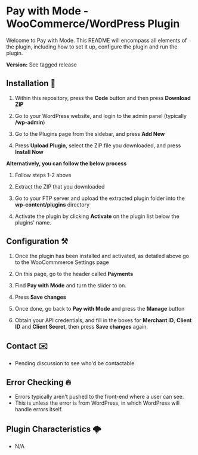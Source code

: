 # Pay with Mode - WooCommerce/WordPress Plugin

Welcome to Pay with Mode. This README will encompass all elements of the plugin, including how to set it up, configure the plugin and run the plugin.

**Version:** See tagged release

## Installation 🚧

1. Within this repository, press the **Code** button and then press **Download ZIP**

2. Go to your WordPress website, and login to the admin panel (typically **/wp-admin**)

3. Go to the Plugins page from the sidebar, and press **Add New**

4. Press **Upload Plugin**, select the ZIP file you downloaded, and press **Install Now**

**Alternatively, you can follow the below process**

1. Follow steps 1-2 above

2. Extract the ZIP that you downloaded

3. Go to your FTP server and upload the extracted plugin folder into the **wp-content/plugins** directory

4. Activate the plugin by clicking **Activate** on the plugin list below the plugins' name.

## Configuration ⚒️

1. Once the plugin has been installed and activated, as detailed above go to the WooCommmerce Settings page

2. On this page, go to the header called **Payments**

3. Find **Pay with Mode** and turn the slider to on.

4. Press **Save changes**

5. Once done, go back to **Pay with Mode** and press the **Manage** button

6. Obtain your API credentials, and fill in the boxes for **Merchant ID**, **Client ID** and **Client Secret**, then press **Save changes** again.

## Contact ✉️

- Pending discussion to see who'd be contactable

## Error Checking 🔥

- Errors typically aren't pushed to the front-end where a user can see.
- This is unless the error is from WordPress, in which WordPress will handle errors itself.

## Plugin Characteristics 🌩️

- N/A